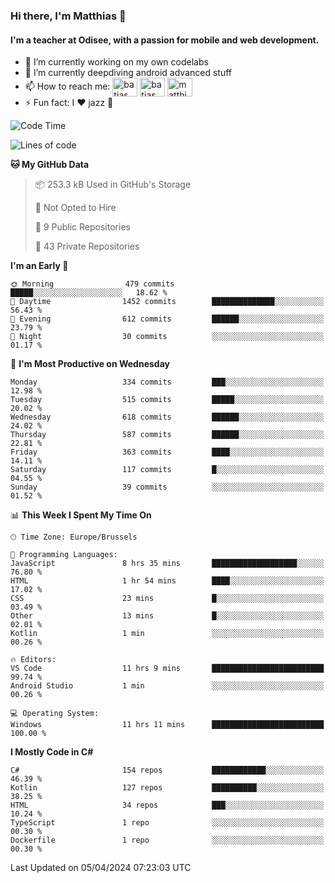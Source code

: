 ### Hi there, I'm Matthias 👋

#### I'm a teacher at Odisee, with a passion for mobile and web development.

- 🔭 I’m currently working on my own codelabs
- 🌱 I’m currently deepdiving android advanced stuff
- 📫 How to reach me: <a href="https://dev.to/batjas" target="_blank"><img align="center" src="https://raw.githubusercontent.com/rahuldkjain/github-profile-readme-generator/master/src/images/icons/Social/devto.svg" alt="batjas" height="30" width="40" /></a>
<a href="https://twitter.com/batjas" target="_blank"><img align="center" src="https://raw.githubusercontent.com/rahuldkjain/github-profile-readme-generator/master/src/images/icons/Social/twitter.svg" alt="batjas" height="30" width="40" /></a>
<a href="https://linkedin.com/in/matthiasdruwé" target="_blank"><img align="center" src="https://raw.githubusercontent.com/rahuldkjain/github-profile-readme-generator/master/src/images/icons/Social/linked-in-alt.svg" alt="matthiasdruwé" height="30" width="40" /></a>
- ⚡ Fun fact: I ❤ jazz 🎷


<!--START_SECTION:waka-->
![Code Time](http://img.shields.io/badge/Code%20Time-1%2C170%20hrs%2027%20mins-blue)

![Lines of code](https://img.shields.io/badge/From%20Hello%20World%20I%27ve%20Written-4.4%20million%20lines%20of%20code-blue)

**🐱 My GitHub Data** 

> 📦 253.3 kB Used in GitHub's Storage 
 > 
> 🚫 Not Opted to Hire
 > 
> 📜 9 Public Repositories 
 > 
> 🔑 43 Private Repositories 
 > 
**I'm an Early 🐤** 

```text
🌞 Morning                479 commits         █████░░░░░░░░░░░░░░░░░░░░   18.62 % 
🌆 Daytime                1452 commits        ██████████████░░░░░░░░░░░   56.43 % 
🌃 Evening                612 commits         ██████░░░░░░░░░░░░░░░░░░░   23.79 % 
🌙 Night                  30 commits          ░░░░░░░░░░░░░░░░░░░░░░░░░   01.17 % 
```
📅 **I'm Most Productive on Wednesday** 

```text
Monday                   334 commits         ███░░░░░░░░░░░░░░░░░░░░░░   12.98 % 
Tuesday                  515 commits         █████░░░░░░░░░░░░░░░░░░░░   20.02 % 
Wednesday                618 commits         ██████░░░░░░░░░░░░░░░░░░░   24.02 % 
Thursday                 587 commits         ██████░░░░░░░░░░░░░░░░░░░   22.81 % 
Friday                   363 commits         ████░░░░░░░░░░░░░░░░░░░░░   14.11 % 
Saturday                 117 commits         █░░░░░░░░░░░░░░░░░░░░░░░░   04.55 % 
Sunday                   39 commits          ░░░░░░░░░░░░░░░░░░░░░░░░░   01.52 % 
```


📊 **This Week I Spent My Time On** 

```text
🕑︎ Time Zone: Europe/Brussels

💬 Programming Languages: 
JavaScript               8 hrs 35 mins       ███████████████████░░░░░░   76.80 % 
HTML                     1 hr 54 mins        ████░░░░░░░░░░░░░░░░░░░░░   17.02 % 
CSS                      23 mins             █░░░░░░░░░░░░░░░░░░░░░░░░   03.49 % 
Other                    13 mins             █░░░░░░░░░░░░░░░░░░░░░░░░   02.01 % 
Kotlin                   1 min               ░░░░░░░░░░░░░░░░░░░░░░░░░   00.26 % 

🔥 Editors: 
VS Code                  11 hrs 9 mins       █████████████████████████   99.74 % 
Android Studio           1 min               ░░░░░░░░░░░░░░░░░░░░░░░░░   00.26 % 

💻 Operating System: 
Windows                  11 hrs 11 mins      █████████████████████████   100.00 % 
```

**I Mostly Code in C#** 

```text
C#                       154 repos           ████████████░░░░░░░░░░░░░   46.39 % 
Kotlin                   127 repos           ██████████░░░░░░░░░░░░░░░   38.25 % 
HTML                     34 repos            ███░░░░░░░░░░░░░░░░░░░░░░   10.24 % 
TypeScript               1 repo              ░░░░░░░░░░░░░░░░░░░░░░░░░   00.30 % 
Dockerfile               1 repo              ░░░░░░░░░░░░░░░░░░░░░░░░░   00.30 % 
```




 Last Updated on 05/04/2024 07:23:03 UTC
<!--END_SECTION:waka-->
